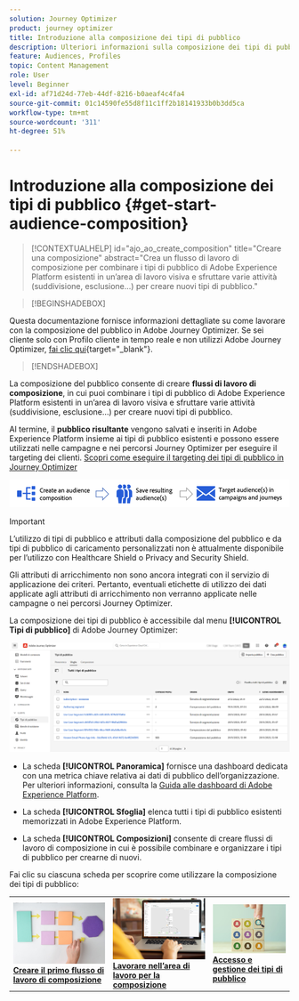 ```yaml
---
solution: Journey Optimizer
product: journey optimizer
title: Introduzione alla composizione dei tipi di pubblico
description: Ulteriori informazioni sulla composizione dei tipi di pubblico
feature: Audiences, Profiles
topic: Content Management
role: User
level: Beginner
exl-id: af71d24d-77eb-44df-8216-b0aeaf4c4fa4
source-git-commit: 01c14590fe55d8f11c1ff2b18141933b0b3dd5ca
workflow-type: tm+mt
source-wordcount: '311'
ht-degree: 51%

---
```


# Introduzione alla composizione dei tipi di pubblico {#get-start-audience-composition}

>[!CONTEXTUALHELP]
>id="ajo_ao_create_composition"
>title="Creare una composizione"
>abstract="Crea un flusso di lavoro di composizione per combinare i tipi di pubblico di Adobe Experience Platform esistenti in un’area di lavoro visiva e sfruttare varie attività (suddivisione, esclusione...) per creare nuovi tipi di pubblico."

>[!BEGINSHADEBOX]

Questa documentazione fornisce informazioni dettagliate su come lavorare con la composizione del pubblico in Adobe Journey Optimizer. Se sei cliente solo con Profilo cliente in tempo reale e non utilizzi Adobe Journey Optimizer, [fai clic qui](https://experienceleague.adobe.com/docs/experience-platform/segmentation/ui/audience-composition.html?lang=it){target="_blank"}.

>[!ENDSHADEBOX]

La composizione del pubblico consente di creare **flussi di lavoro di composizione**, in cui puoi combinare i tipi di pubblico di Adobe Experience Platform esistenti in un’area di lavoro visiva e sfruttare varie attività (suddivisione, esclusione...) per creare nuovi tipi di pubblico.

Al termine, il **pubblico risultante** vengono salvati e inseriti in Adobe Experience Platform insieme ai tipi di pubblico esistenti e possono essere utilizzati nelle campagne e nei percorsi Journey Optimizer per eseguire il targeting dei clienti. [Scopri come eseguire il targeting dei tipi di pubblico in Journey Optimizer](../audience/about-audiences.md#segments-in-journey-optimizer)

![](assets/audiences-process.png)

>[!IMPORTANT]
>
>L’utilizzo di tipi di pubblico e attributi dalla composizione del pubblico e da tipi di pubblico di caricamento personalizzati non è attualmente disponibile per l’utilizzo con Healthcare Shield o Privacy and Security Shield.
>
>Gli attributi di arricchimento non sono ancora integrati con il servizio di applicazione dei criteri. Pertanto, eventuali etichette di utilizzo dei dati applicate agli attributi di arricchimento non verranno applicate nelle campagne o nei percorsi Journey Optimizer.

La composizione dei tipi di pubblico è accessibile dal menu **[!UICONTROL Tipi di pubblico]** di Adobe Journey Optimizer:

![](assets/audiences-browse.png)

* La scheda **[!UICONTROL Panoramica]** fornisce una dashboard dedicata con una metrica chiave relativa ai dati di pubblico dell’organizzazione. Per ulteriori informazioni, consulta la [Guida alle dashboard di Adobe Experience Platform](https://experienceleague.adobe.com/docs/experience-platform/dashboards/guides/segments.html?lang=it).

* La scheda **[!UICONTROL Sfoglia]** elenca tutti i tipi di pubblico esistenti memorizzati in Adobe Experience Platform.

* La scheda **[!UICONTROL Composizioni]** consente di creare flussi di lavoro di composizione in cui è possibile combinare e organizzare i tipi di pubblico per crearne di nuovi.

Fai clic su ciascuna scheda per scoprire come utilizzare la composizione dei tipi di pubblico:

<table style="table-layout:fixed"><tr style="border: 0;">
<td><a href="create-compositions.md"><img alt="Creare flussi di lavoro di composizione" src="../assets/do-not-localize/ao-workflows.jpg"></a>
<div><a href="create-compositions.md"><strong>Creare il primo flusso di lavoro di composizione</strong></a></div></td>
<td><a href="composition-canvas.md"><img alt="Lavorare nell’area di lavoro per la composizione" src="../assets/do-not-localize/ao-canvas.jpg"></a>
<div><a href="composition-canvas.md"><strong>Lavorare nell’area di lavoro per la composizione</strong></a></div></td>
<td><a href="access-audiences.md"><img alt="Accesso e gestione dei tipi di pubblico" src="../assets/do-not-localize/ao-audiences.jpeg"></a>
<div><a href="access-audiences.md"><strong>Accesso e gestione dei tipi di pubblico</strong></a></div></td>
</tr></table>
